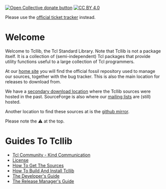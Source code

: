<span class="badge-opencollective"><a href="https://github.com/ZarTek-Creole/DONATE" title="Donate to this project"><img src="https://img.shields.io/badge/open%20collective-donate-yellow.svg" alt="Open Collective donate button" /></a></span>
[![CC BY 4.0][cc-by-shield]][cc-by]

[cc-by]: http://creativecommons.org/licenses/by/4.0/
[cc-by-shield]: https://img.shields.io/badge/License-CC%20BY%204.0-lightgrey.svg
Please use the
[official ticket tracker](https://core.tcl-lang.org/tcllib/reportlist)
instead.

# Welcome

Welcome to Tcllib, the Tcl Standard Library. Note that Tcllib is not a
package itself. It is a collection of (semi-independent) Tcl packages
that provide utility functions useful to a large collection of Tcl
programmers.

At our [home site](http://core.tcl-lang.org/tcllib) you will find the
official fossil repository used to manage our sources, together with
the bug tracker. This is also the main location for releases to
download from.

We have a
[secondary download location](https://sourceforge.net/projects/tcllib/files)
where the Tcllib sources were hosted in the past. SourceForge is also
where our [mailing lists](https://sourceforge.net/p/tcllib/mailman)
are (still) hosted.

Another location to find these sources at is the
[github mirror](https://github.com/tcltk/tcllib).

Please note the :warning: at the top.

# Guides To Tcllib

   * [Tcl Community - Kind Communication](embedded/www/tcllib/files/devdoc/tcl_community_communication.html)
   * [License](embedded/www/tcllib/files/devdoc/tcllib_license.html)
   * [How To Get The Sources](embedded/www/tcllib/files/devdoc/tcllib_sources.html)
   * [How To Build And Install Tcllib](embedded/www/tcllib/files/devdoc/tcllib_installer.html)
   * [The Developer's Guide](embedded/www/tcllib/files/devdoc/tcllib_devguide.html)
   * [The Release Manager's Guide](embedded/www/tcllib/files/devdoc/tcllib_releasemgr.html)

